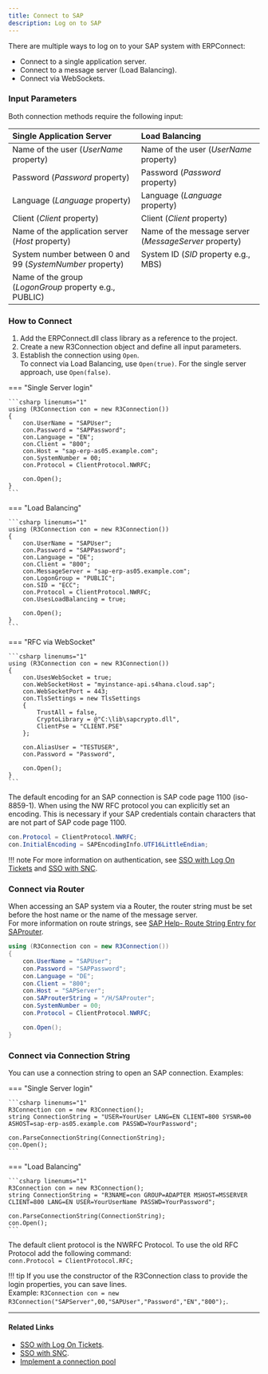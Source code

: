 ```yaml
---
title: Connect to SAP
description: Log on to SAP
---
```


There are multiple ways to log on to your SAP system with ERPConnect:

- Connect to a single application server.
- Connect to a message server (Load Balancing). 
- Connect via WebSockets.

### Input Parameters

Both connection methods require the following input:

| Single Application Server | Load Balancing |
| :------ |:--- | 
| Name of the user (*UserName* property)| Name of the user (*UserName* property)|
| Password (*Password* property)| Password (*Password* property)|
| Language (*Language* property)| Language (*Language* property)|
| Client (*Client* property)| Client (*Client* property)|
| Name of the application server (*Host* property)| Name of the message server (*MessageServer* property)|
| System number between 0 and 99 (*SystemNumber* property)| System ID (*SID* property e.g., MBS)|
| Name of the group (*LogonGroup* property e.g., PUBLIC)|

### How to Connect
1. Add the ERPConnect.dll class library as a reference to the project.
2. Create a new R3Connection object and define all input parameters.
3. Establish the connection using `Open`. <br>
To connect via Load Balancing, use `Open(true)`. For the single server approach, use `Open(false)`. 


=== "Single Server login"

    ```csharp linenums="1"
	using (R3Connection con = new R3Connection())
	{
		con.UserName = "SAPUser";
		con.Password = "SAPPassword";
		con.Language = "EN";
		con.Client = "800";
		con.Host = "sap-erp-as05.example.com";
		con.SystemNumber = 00;
		con.Protocol = ClientProtocol.NWRFC;

		con.Open();
	}
	```

=== "Load Balancing"

    ```csharp linenums="1"
	using (R3Connection con = new R3Connection())
	{
		con.UserName = "SAPUser";
		con.Password = "SAPPassword";
		con.Language = "DE";
		con.Client = "800";
		con.MessageServer = "sap-erp-as05.example.com";
		con.LogonGroup = "PUBLIC";
		con.SID = "ECC";
		con.Protocol = ClientProtocol.NWRFC;
		con.UsesLoadBalancing = true;

		con.Open();
	}
	```
	
=== "RFC via WebSocket"

	```csharp linenums="1"
	using (R3Connection con = new R3Connection())
	{
		con.UsesWebSocket = true;
		con.WebSocketHost = "myinstance-api.s4hana.cloud.sap";
		con.WebSocketPort = 443;
		con.TlsSettings = new TlsSettings
		{
			TrustAll = false,
			CryptoLibrary = @"C:\lib\sapcrypto.dll",
			ClientPse = "CLIENT.PSE"
		};

		con.AliasUser = "TESTUSER",
		con.Password = "Password",

		con.Open();
	}
	```


The default encoding for an SAP connection is SAP code page 1100 (iso-8859-1). When using the NW RFC protocol you can explicitly set an encoding.
This is necessary if your SAP credentials contain characters that are not part of SAP code page 1100.


```csharp linenums="1"
con.Protocol = ClientProtocol.NWRFC; 
con.InitialEncoding = SAPEncodingInfo.UTF16LittleEndian;
```

!!! note
    For more information on authentication, see [SSO with Log On Tickets](./sso-with-log-on-tickets) and [SSO with SNC](sso-with-snc).

### Connect via Router

When accessing an SAP system via a Router, the router string must be set before the host name or the name of the message server.<br>
For more information on route strings, see [SAP Help- Route String Entry for SAProuter](https://help.sap.com/saphelp_erp60_sp/helpdata/en/4f/992df1446d11d189700000e8322d00/frameset.htm).

```csharp linenums="1"
using (R3Connection con = new R3Connection())
{
    con.UserName = "SAPUser";
    con.Password = "SAPPassword";
    con.Language = "DE";
    con.Client = "800";
    con.Host = "SAPServer";
    con.SAProuterString = "/H/SAProuter";
    con.SystemNumber = 00;
    con.Protocol = ClientProtocol.NWRFC;

    con.Open();
}
```

### Connect via Connection String

You can use a connection string to open an SAP connection. 
Examples:


=== "Single Server login"

    ```csharp linenums="1"
	R3Connection con = new R3Connection();
	string ConnectionString = "USER=YourUser LANG=EN CLIENT=800 SYSNR=00 ASHOST=sap-erp-as05.example.com PASSWD=YourPassword";

	con.ParseConnectionString(ConnectionString);
	con.Open();
	```

=== "Load Balancing"

    ```csharp linenums="1"
	R3Connection con = new R3Connection();
	string ConnectionString = "R3NAME=con GROUP=ADAPTER MSHOST=MSSERVER CLIENT=800 LANG=EN USER=YourUserName PASSWD=YourPassword";

	con.ParseConnectionString(ConnectionString);
	con.Open();
	```

The default client protocol is the NWRFC Protocol. To use the old RFC Protocol add the following command:<br>
`conn.Protocol = ClientProtocol.RFC;`


!!! tip
    If you use the constructor of the R3Connection class to provide the login properties, you can save lines.<br>
    Example: `R3Connection con = new R3Connection("SAPServer",00,"SAPUser","Password","EN","800");`.


****
#### Related Links
- [SSO with Log On Tickets](./sso-with-log-on-tickets).
- [SSO with SNC](sso-with-snc).
- [Implement a connection pool](https://kb.theobald-software.com/erpconnect-samples/implement-a-connection-pool)

